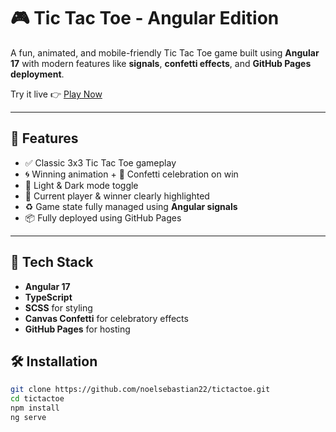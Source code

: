 # 🎮 Tic Tac Toe - Angular Edition

A fun, animated, and mobile-friendly Tic Tac Toe game built using **Angular 17** with modern features like **signals**, **confetti effects**, and **GitHub Pages deployment**.

Try it live 👉 [Play Now](https://noelsebastian22.github.io/tictactoe/)

---

## 🚀 Features

- ✅ Classic 3x3 Tic Tac Toe gameplay
- 🌀 Winning animation + 🎉 Confetti celebration on win
- 🌙 Light & Dark mode toggle
- 👀 Current player & winner clearly highlighted
- ♻️ Game state fully managed using **Angular signals**
- 📦 Fully deployed using GitHub Pages

---

## 🧠 Tech Stack

- **Angular 17**
- **TypeScript**
- **SCSS** for styling
- **Canvas Confetti** for celebratory effects
- **GitHub Pages** for hosting

## 🛠️ Installation

```bash
git clone https://github.com/noelsebastian22/tictactoe.git
cd tictactoe
npm install
ng serve
```
